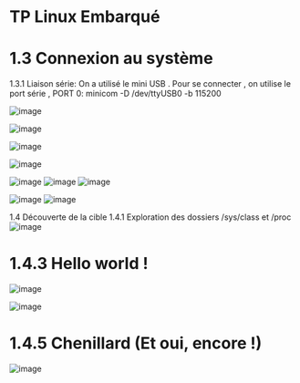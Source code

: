 # TP Linux Embarqué

# 1.3 Connexion au système

1.3.1 Liaison série: 
On a utilisé le mini USB . 
Pour se connecter , on utilise le port série , PORT 0:   minicom -D /dev/ttyUSB0 -b 115200

![image](https://github.com/Anass6666/TP_LinuxE/assets/145018011/55e2b35a-dab8-47e6-862b-2113968a52c8)

![image](https://github.com/Anass6666/TP_LinuxE/assets/145018011/39c7ea5e-71d4-497e-b977-324206beceaf)


![image](https://github.com/Anass6666/TP_LinuxE/assets/145018011/d2421c21-be83-4ed1-9236-90fd29842111)




![image](https://github.com/Anass6666/TP_LinuxE/assets/145018011/4067cd7f-1370-421c-9eb8-64547424a7e8)

![image](https://github.com/Anass6666/TP_LinuxE/assets/145018011/42484ff0-a9a7-41f4-8ecc-ea846f7f4bb4)
![image](https://github.com/Anass6666/TP_LinuxE/assets/145018011/16a7df19-f15f-46fa-9a10-ff9a86a21ff3)
![image](https://github.com/Anass6666/TP_LinuxE/assets/145018011/a95ee572-363c-494c-8f54-a5da823e2133)

![image](https://github.com/Anass6666/TP_LinuxE/assets/145018011/cb30681f-75ef-4703-965e-c10eb47378fb)
![image](https://github.com/Anass6666/TP_LinuxE/assets/145018011/61679a98-62c1-4798-a222-f01faacf78a8)


1.4 Découverte de la cible
1.4.1 Exploration des dossiers /sys/class et /proc
![image](https://github.com/Anass6666/TP_LinuxE/assets/145018011/4a428c67-8c9a-474a-b8c2-5692e1e28912)

# 1.4.3 Hello world !

![image](https://github.com/Anass6666/TP_LinuxE/assets/145018011/ff2ccf91-045e-41b8-9884-4260e3a8481f)


![image](https://github.com/Anass6666/TP_LinuxE/assets/145018011/772843cc-3b8e-4795-849c-b74a3c437f63)

# 1.4.5 Chenillard (Et oui, encore !)
![image](https://github.com/Anass6666/TP_LinuxE/assets/145018011/7aa86f6d-e3b1-4f4f-98c6-b27b84d5379c)

